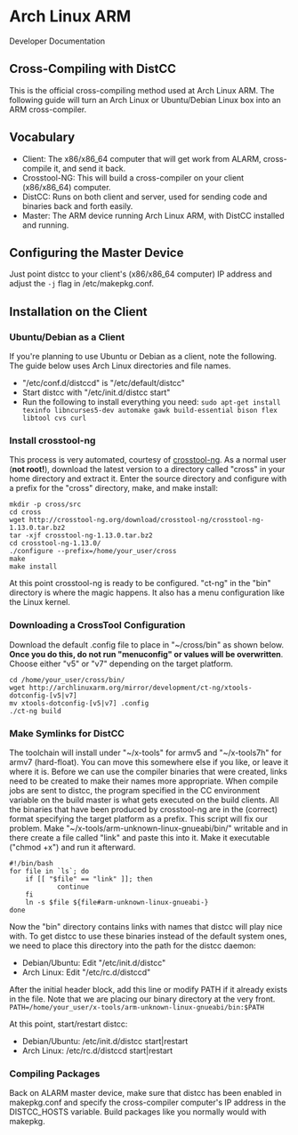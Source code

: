 # Arch Linux ARM #

<div class="meta subtitle">Developer Documentation</div>

## Cross-Compiling with DistCC ##
This is the official cross-compiling method used at Arch Linux ARM. The following guide will turn an Arch Linux or Ubuntu/Debian Linux box into an ARM cross-compiler.

## Vocabulary ##
* Client: The x86/x86_64 computer that will get work from ALARM, cross-compile it, and send it back.
* Crosstool-NG: This will build a cross-compiler on your client (x86/x86_64) computer.
* DistCC: Runs on both client and server, used for sending code and binaries back and forth easily.
* Master: The ARM device running Arch Linux ARM, with DistCC installed and running.

## Configuring the Master Device ##
Just point distcc to your client's (x86/x86_64 computer) IP address and adjust the `-j` flag in /etc/makepkg.conf.

## Installation on the Client ##

### Ubuntu/Debian as a Client ###
If you're planning to use Ubuntu or Debian as a client, note the following. The guide below uses Arch Linux directories and file names.

* "/etc/conf.d/distccd" is "/etc/default/distcc"
* Start distcc with "/etc/init.d/distcc start"
* Run the following to install everything you need:
`sudo apt-get install texinfo libncurses5-dev automake gawk build-essential bison flex libtool cvs curl`

### Install crosstool-ng ###
This process is very automated, courtesy of [crosstool-ng](http://crosstool-ng.org). As a normal user (**not root!**), download the latest version to a directory called "cross" in your home directory and extract it. Enter the source directory and configure with a prefix for the "cross" directory, make, and make install:

    mkdir -p cross/src
    cd cross
    wget http://crosstool-ng.org/download/crosstool-ng/crosstool-ng-1.13.0.tar.bz2
    tar -xjf crosstool-ng-1.13.0.tar.bz2
    cd crosstool-ng-1.13.0/
    ./configure --prefix=/home/your_user/cross
    make
    make install

At this point crosstool-ng is ready to be configured. "ct-ng" in the "bin" directory is where the magic happens. It also has a menu configuration like the Linux kernel.

### Downloading a CrossTool Configuration ###
Download the default .config file to place in "~/cross/bin" as shown below. **Once you do this, do not run "menuconfig" or values will be overwritten**. Choose either "v5" or "v7" depending on the target platform.

    cd /home/your_user/cross/bin/
    wget http://archlinuxarm.org/mirror/development/ct-ng/xtools-dotconfig-[v5|v7]
    mv xtools-dotconfig-[v5|v7] .config
    ./ct-ng build

### Make Symlinks for DistCC ###
The toolchain will install under "~/x-tools" for armv5 and "~/x-tools7h" for armv7 (hard-float).  You can move this somewhere else if you like, or leave it where it is. Before we can use the compiler binaries that were created, links need to be created to make their names more appropriate. When compile jobs are sent to distcc, the program specified in the CC environment variable on the build master is what gets executed on the build clients. All the binaries that have been produced by crosstool-ng are in the (correct) format specifying the target platform as a prefix. This script will fix our problem. Make "~/x-tools/arm-unknown-linux-gnueabi/bin/" writable and in there create a file called "link" and paste this into it. Make it executable ("chmod +x") and run it afterward.

    #!/bin/bash
    for file in `ls`; do
        if [[ "$file" == "link" ]]; then
                continue
        fi
        ln -s $file ${file#arm-unknown-linux-gnueabi-}
    done

Now the "bin" directory contains links with names that distcc will play nice with. To get distcc to use these binaries instead of the default system ones, we need to place this directory into the path for the distcc daemon:

* Debian/Ubuntu: Edit "/etc/init.d/distcc"
* Arch Linux: Edit "/etc/rc.d/distccd"

After the initial header block, add this line or modify PATH if it already exists in the file. Note that we are placing our binary directory at the very front.
`PATH=/home/your_user/x-tools/arm-unknown-linux-gnueabi/bin:$PATH`

At this point, start/restart distcc:

* Debian/Ubuntu: /etc/init.d/distcc start|restart
* Arch Linux: /etc/rc.d/distccd start|restart

### Compiling Packages ###
Back on ALARM master device, make sure that distcc has been enabled in makepkg.conf and specify the cross-compiler computer's IP address in the DISTCC_HOSTS variable. Build packages like you normally would with makepkg.